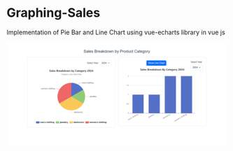 # Graphing-Sales
Implementation of Pie Bar and Line Chart using vue-echarts library in vue js

![Alt text](https://github.com/Abhi1279/Graphing-Sales/blob/2998e46a87ffb519883f850fa8526cd1b954a104/image.png)



